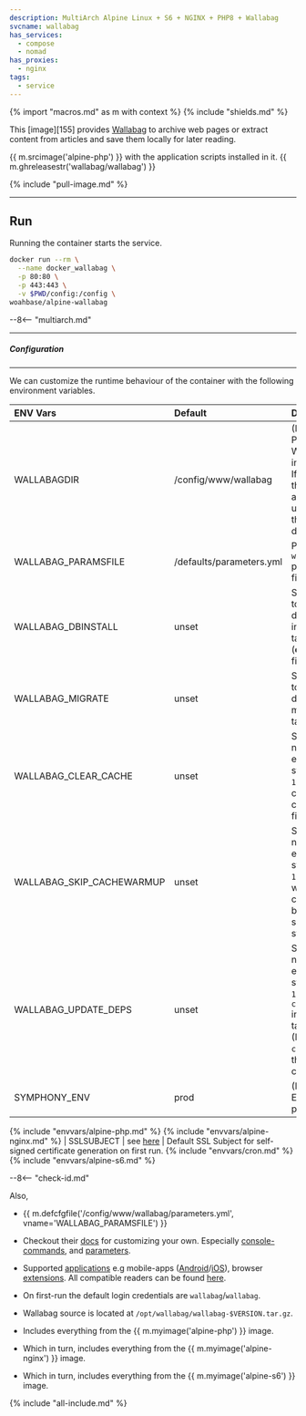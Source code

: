 ```yaml
---
description: MultiArch Alpine Linux + S6 + NGINX + PHP8 + Wallabag
svcname: wallabag
has_services:
  - compose
  - nomad
has_proxies:
  - nginx
tags:
  - service
---
```


{% import "macros.md" as m with context %}
{% include "shields.md" %}

This [image][155] provides [Wallabag][1] to archive web pages or
extract content from articles and save them locally for later
reading.

{{ m.srcimage('alpine-php') }} with the application scripts
installed in it. {{ m.ghreleasestr('wallabag/wallabag') }}

{% include "pull-image.md" %}

---
Run
---

Running the container starts the service.

``` sh
docker run --rm \
  --name docker_wallabag \
  -p 80:80 \
  -p 443:443 \
  -v $PWD/config:/config \
woahbase/alpine-wallabag
```

--8<-- "multiarch.md"

---
##### Configuration
---

We can customize the runtime behaviour of the container with the
following environment variables.

| ENV Vars                  | Default                  | Description
| :---                      | :---                     | :---
| WALLABAGDIR               | /config/www/wallabag     | (Preset) Path to Wallabag installation. If not found, the source archive is unpacked in this directory.
| WALLABAG_PARAMSFILE       | /defaults/parameters.yml | Path to `wallabag` parameters file.
| WALLABAG_DBINSTALL        | unset                    | Set to `true` to run database installation task (**enabled** for first-run).
| WALLABAG_MIGRATE          | unset                    | Set to `true` to run database migration task.
| WALLABAG_CLEAR_CACHE      | unset                    | Set to a non-empty-string (e.g `1`) to force a cleanup of cached files.
| WALLABAG_SKIP_CACHEWARMUP | unset                    | Set to a non-empty-string (e.g `1`) to skip warming up cached files before service start.
| WALLABAG_UPDATE_DEPS      | unset                    | Set to a non-empty-string (e.g `1`) to run `composer` installation task. (Installs `composer` in the container)
| SYMPHONY_ENV              | prod                     | (Preset) Environment profile.
{% include "envvars/alpine-php.md" %}
{% include "envvars/alpine-nginx.md" %}
| SSLSUBJECT | see [here](alpine-nginx.md#ssl-subject) | Default SSL Subject for self-signed certificate generation on first run.
{% include "envvars/cron.md" %}
{% include "envvars/alpine-s6.md" %}

--8<-- "check-id.md"

Also,

* {{ m.defcfgfile('/config/www/wallabag/parameters.yml', vname='WALLABAG_PARAMSFILE') }}

* Checkout their [docs][3] for customizing your own. Especially
  [console-commands][7], and [parameters][8].

* Supported [applications][4] e.g mobile-apps
  ([Android][5]/[iOS][6]), browser [extensions][10]. All compatible
  readers can be found [here][9].

* On first-run the default login credentials are
  `wallabag`/`wallabag`.

* Wallabag source is located at `/opt/wallabag/wallabag-$VERSION.tar.gz`.

* Includes everything from the {{ m.myimage('alpine-php') }} image.

* Which in turn, includes everything from the {{ m.myimage('alpine-nginx') }} image.

* Which in turn, includes everything from the {{ m.myimage('alpine-s6') }} image.

[1]: https://www.wallabag.it/en
[2]: https://github.com/wallabag/wallabag
[3]: https://doc.wallabag.org/en/
[4]: https://www.wallabag.it/en/applications
[5]: https://doc.wallabag.org/en/apps/android
[6]: https://doc.wallabag.org/en/apps/ios
[7]: https://doc.wallabag.org/en/admin/console_commands
[8]: https://doc.wallabag.org/en/admin/parameters
[9]: https://github.com/wallabag/wallabag/wiki/wallabag-ecosystem
[10]: https://github.com/wallabag/wallabagger

{% include "all-include.md" %}
